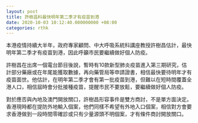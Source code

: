 ```yaml
---
layout: post
title: 許樹昌料最快明年第二季才有疫苗到港
date: 2020-10-03 10:12:40.000000000 +08:00
categories: rthk
---
```


本港疫情持續大半年，政府專家顧問、中大呼吸系統科講座教授許樹昌估計，最快明年第二季才有疫苗到港，因此呼籲市民要繼續做好個人防疫。

許樹昌在出席一個電台節目後說，暫時有10款新型肺炎疫苗進入第三期研究，估計部分藥廠或在年尾能獲取數據，再向藥管局等申請證書，相信最快要待明年才有疫苗面世。他估計，在明年第二季才會有第一批疫苗到港，但難以在短時間覆蓋全港人口，相信屆時會分批接種疫苗，提醒市民不要放鬆，要繼續做好個人防疫。

對於應否與內地及澳門開放關口，許樹昌形容事件是雙方商討，不是單方面決定。香港現時都在提防外地輸入個案，他們同樣不希望有外地入口個案，相信對方會要求香港做到一段時間零確診或只有少量源頭不明個案，才有條件商討開放關口。
